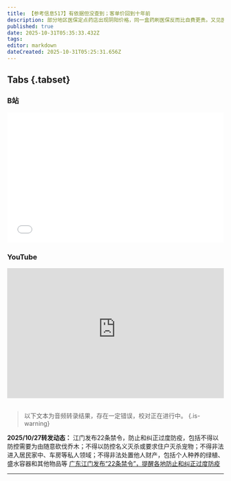 ```yaml
---
title: 【参考信息517】有依据但没查到；客单价回到十年前
description: 部分地区医保定点药店出现阴阳价格，同一盒药刷医保反而比自费更贵。又见医院发喜报，虽然甩锅给新员工，背后未尝不是持续加大的行业竞争压力。广东江门要求居民上交钥匙、未经同意闯入家门搬走绿植等灭蚊举措引发争议，官方回应称有法律依据，但暂时没查到。2024年人均堂食客单价回落至接近10年前水平；三大外卖平台调整超时罚款规则，美团上线骑手屏蔽顾客功能。上官正义曝光的神农架事件陷入奇怪静默；国考七年来首次缩招。
published: true
date: 2025-10-31T05:35:33.432Z
tags: 
editor: markdown
dateCreated: 2025-10-31T05:25:31.656Z
---
```


## Tabs {.tabset}
### B站
<div style="position: relative; padding: 30% 45%;">
<iframe style="position: absolute; width: 100%; height: 100%; left: 0; top: 0;" src="//player.bilibili.com/player.html?&bvid=BV1cCWxzpEhZ&page=1&as_wide=1&high_quality=1&danmaku=1&autoplay=0" scrolling="no" border="0" frameborder="no" framespacing="0" allowfullscreen="true"></iframe>
</div>

### YouTube
<div style="position: relative; padding: 30% 45%;">
<iframe style="position: absolute; top: 0; left: 0; width: 100%; height: 100%;" src="https://www.youtube-nocookie.com/embed/YouTubeVID" title="YouTube video player" frameborder="0" allow="accelerometer; autoplay; clipboard-write; encrypted-media; gyroscope; picture-in-picture" allowfullscreen></iframe>
</div>

## 

> 以下文本为音频转录结果，存在一定错误，校对正在进行中。
{.is-warning}

**2025/10/27转发动态：** 江门发布22条禁令，防止和纠正过度防疫，包括不得以防控需要为由随意砍伐乔木；不得以防控名义灭杀或要求住户灭杀宠物；不得非法进入居民家中、车房等私人领域；不得非法处置他人财产，包括个人种养的绿植、盛水容器和其他物品等  [广东江门发布“22条禁令”，提醒各地防止和纠正过度防疫](https://app.myzaker.com/news/article.php?pk=68f60fad8e9f097d834eb4d1)

---